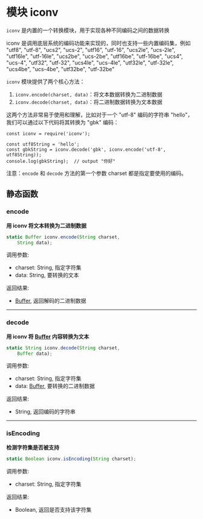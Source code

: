 # 模块 iconv
`iconv` 是内置的一个转换模块，用于实现各种不同编码之间的数据转换

iconv 是调用底层系统的编码功能来实现的，同时也支持一些内置编码集，例如 "utf8", "utf-8", "ucs2", "ucs-2", "utf16", "utf-16", "ucs2le", "ucs-2le", "utf16le", "utf-16le", "ucs2be", "ucs-2be", "utf16be", "utf-16be", "ucs4", "ucs-4", "utf32", "utf-32", "ucs4le", "ucs-4le", "utf32le", "utf-32le", "ucs4be", "ucs-4be", "utf32be", "utf-32be"

`iconv` 模块提供了两个核心方法：

1. `iconv.encode(charset, data)`：将文本数据转换为二进制数据
2. `iconv.decode(charset, data)`：将二进制数据转换为文本数据

这两个方法非常易于使用和理解，比如对于一个 "utf-8" 编码的字符串 "hello"，我们可以通过以下代码将其转换为 "gbk" 编码：
```
const iconv = require('iconv');

const utf8String = 'hello';
const gbkString = iconv.decode('gbk', iconv.encode('utf-8', utf8String));
console.log(gbkString);  // output "你好"
```

注意：`encode` 和 `decode` 方法的第一个参数 charset 都是指定要使用的编码。

## 静态函数
        
### encode
**用 iconv 将文本转换为二进制数据**

```JavaScript
static Buffer iconv.encode(String charset,
    String data);
```

调用参数:
* charset: String, 指定字符集
* data: String, 要转换的文本

返回结果:
* [Buffer](../../object/ifs/Buffer.md), 返回解码的二进制数据

--------------------------
### decode
**用 iconv 将 [Buffer](../../object/ifs/Buffer.md) 内容转换为文本**

```JavaScript
static String iconv.decode(String charset,
    Buffer data);
```

调用参数:
* charset: String, 指定字符集
* data: [Buffer](../../object/ifs/Buffer.md), 要转换的二进制数据

返回结果:
* String, 返回编码的字符串

--------------------------
### isEncoding
**检测字符集是否被支持**

```JavaScript
static Boolean iconv.isEncoding(String charset);
```

调用参数:
* charset: String, 指定字符集

返回结果:
* Boolean, 返回是否支持该字符集

